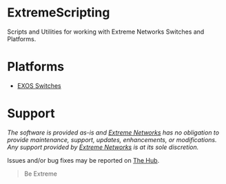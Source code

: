 # ExtremeScripting
Scripts and Utilities for working with Extreme Networks Switches and Platforms.

# Platforms
* [EXOS Switches](https://github.com/extremenetworks/ExtremeScripting/blob/master/EXOS/README.md)


# Support
_The software is provided as-is and [Extreme Networks](http://www.extremenetworks.com/) has no obligation to provide maintenance, support, updates, enhancements, or modifications. Any support provided by [Extreme Networks](http://www.extremenetworks.com/) is at its sole discretion._

Issues and/or bug fixes may be reported on [The Hub](https://community.extremenetworks.com/extreme).

>Be Extreme
